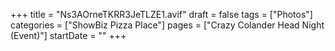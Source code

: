 +++
title = "Ns3AOrneTKRR3JeTLZE1.avif"
draft = false
tags = ["Photos"]
categories = ["ShowBiz Pizza Place"]
pages = ["Crazy Colander Head Night (Event)"]
startDate = ""
+++
